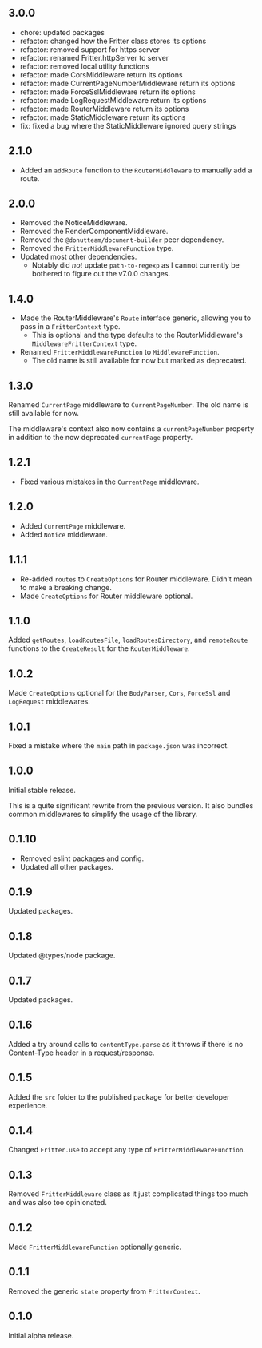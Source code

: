 ## 3.0.0

* chore: updated packages
* refactor: changed how the Fritter class stores its options
* refactor: removed support for https server
* refactor: renamed Fritter.httpServer to server
* refactor: removed local utility functions
* refactor: made CorsMiddleware return its options
* refactor: made CurrentPageNumberMiddleware return its options
* refactor: made ForceSslMiddleware return its options
* refactor: made LogRequestMiddleware return its options
* refactor: made RouterMiddleware return its options
* refactor: made StaticMiddleware return its options
* fix: fixed a bug where the StaticMiddleware ignored query strings

## 2.1.0

* Added an `addRoute` function to the `RouterMiddleware` to manually add a route.

## 2.0.0

* Removed the NoticeMiddleware.
* Removed the RenderComponentMiddleware.
* Removed the `@donutteam/document-builder` peer dependency.
* Removed the `FritterMiddlewareFunction` type.
* Updated most other dependencies.
	* Notably did *not* update `path-to-regexp` as I cannot currently be bothered to figure out the v7.0.0 changes.

## 1.4.0

* Made the RouterMiddleware's `Route` interface generic, allowing you to pass in a `FritterContext` type.
	* This is optional and the type defaults to the RouterMiddleware's `MiddlewareFritterContext` type.
* Renamed `FritterMiddlewareFunction` to `MiddlewareFunction`.
	* The old name is still available for now but marked as deprecated.

## 1.3.0
Renamed `CurrentPage` middleware to `CurrentPageNumber`. The old name is still available for now.

The middleware's context also now contains a `currentPageNumber` property in addition to the now deprecated `currentPage` property.

## 1.2.1

* Fixed various mistakes in the `CurrentPage` middleware.

## 1.2.0

* Added `CurrentPage` middleware.
* Added `Notice` middleware.

## 1.1.1

* Re-added `routes` to `CreateOptions` for Router middleware. Didn't mean to make a breaking change.
* Made `CreateOptions` for Router middleware optional.

## 1.1.0
Added `getRoutes`, `loadRoutesFile`, `loadRoutesDirectory`, and `remoteRoute` functions to the `CreateResult` for the `RouterMiddleware`.

## 1.0.2
Made `CreateOptions` optional for the `BodyParser`, `Cors`, `ForceSsl` and `LogRequest` middlewares.

## 1.0.1
Fixed a mistake where the `main` path in `package.json` was incorrect.

## 1.0.0
Initial stable release.

This is a quite significant rewrite from the previous version. It also bundles common middlewares to simplify the usage of the library.

## 0.1.10

* Removed eslint packages and config.
* Updated all other packages.

## 0.1.9
Updated packages.

## 0.1.8
Updated @types/node package.

## 0.1.7
Updated packages.

## 0.1.6
Added a try around calls to `contentType.parse` as it throws if there is no Content-Type header in a request/response.

## 0.1.5
Added the `src` folder to the published package for better developer experience.

## 0.1.4
Changed `Fritter.use` to accept any type of `FritterMiddlewareFunction`.

## 0.1.3
Removed `FritterMiddleware` class as it just complicated things too much and was also too opinionated.

## 0.1.2
Made `FritterMiddlewareFunction` optionally generic.

## 0.1.1
Removed the generic `state` property from `FritterContext`.

## 0.1.0
Initial alpha release.